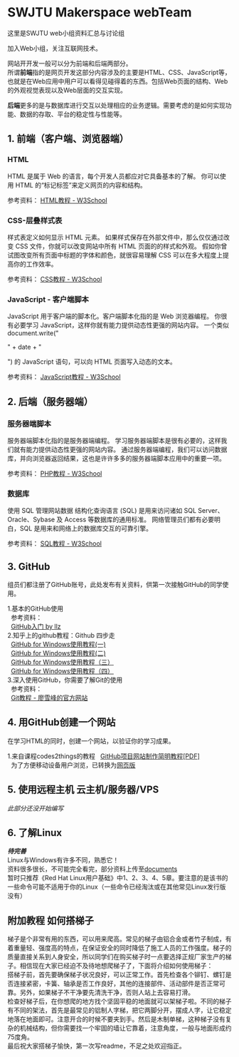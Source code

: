 # SWJTU  Makerspace webTeam
这里是SWJTU web小组资料汇总与讨论组

加入Web小组，关注互联网技术。

网站开开发一般可以分为前端和后端两部分。  
所谓**前端**指的是网页开发这部分内容涉及的主要是HTML、CSS、JavaScript等，也就是在Web应用中用户可以看得见碰得着的东西。包括Web页面的结构、Web的外观视觉表现以及Web层面的交互实现。  

**后端**更多的是与数据库进行交互以处理相应的业务逻辑。需要考虑的是如何实现功能、数据的存取、平台的稳定性与性能等。


## 1. 前端（客户端、浏览器端）

### HTML
HTML 是属于 Web 的语言，每个开发人员都应对它具备基本的了解。
你可以使用 HTML 的“标记标签”来定义网页的内容和结构。

参考资料：
[HTML教程 - W3School](http://www.w3school.com.cn/html/index.asp)

### CSS-层叠样式表
样式表定义如何显示 HTML 元素。
如果样式保存在外部文件中，那么仅仅通过改变 CSS 文件，你就可以改变网站中所有 HTML 页面的的样式和外观。
假如你曾试图改变所有页面中标题的字体和颜色，就很容易理解 CSS 可以在多大程度上提高你的工作效率。

参考资料：
[CSS教程 - W3School](http://www.w3school.com.cn/css/index.asp)

### JavaScript - 客户端脚本
JavaScript 用于客户端的脚本化。客户端脚本化指的是 Web 浏览器编程。
你很有必要学习 JavaScript，这样你就有能力提供动态性更强的网站内容。
一个类似 document.write("<p>" + date + "</p>") 的 JavaScript 语句，可以向 HTML 页面写入动态的文本。

参考资料：
[JavaScript教程 - W3School](http://www.w3school.com.cn/js/index.asp)

## 2. 后端（服务器端）

### 服务器端脚本
服务器端脚本化指的是服务器端编程。
学习服务器端脚本是很有必要的，这样我们就有能力提供动态性更强的网站内容。
通过服务器端编程，我们可以访问数据库，并向浏览器返回结果，这也是许许多多的服务器端脚本应用中的重要一项。

参考资料：
[PHP教程 - W3School](http://www.w3school.com.cn/php/index.asp)

###  数据库
使用 SQL 管理网站数据
结构化查询语言 (SQL) 是用来访问诸如 SQL Server、Oracle、Sybase 及 Access 等数据库的通用标准。
网络管理员们都有必要明白，SQL 是用来和网络上的数据库交互的可靠引擎。

参考资料：
[SQL教程 - W3School](http://www.w3school.com.cn/sql/index.asp)

## 3. GitHub

组员们都注册了GitHub账号，此处发布有关资料，供第一次接触GitHub的同学使用。

1.基本的GitHub使用<br>
&nbsp;&nbsp;参考资料：<br>
&nbsp;&nbsp;[GitHub入门 by llz](https://lianglanzheng.github.io/HW-Guide/1.1.html)<br>
2.知乎上的github教程：Github 四步走<br>
&nbsp;&nbsp;[GitHub for Windows使用教程(一)](http://youngxhui.github.io/2016/05/03/GitHub-for-Windows%E4%BD%BF%E7%94%A8%E6%95%99%E7%A8%8B%28%E4%B8%80%29/)<br>
&nbsp;&nbsp;[GitHub for Windows使用教程(二)](http://youngxhui.github.io/2016/05/13/GitHub-for-Windows%E4%BD%BF%E7%94%A8%E6%95%99%E7%A8%8B%28%E4%BA%8C%29/)<br>
&nbsp;&nbsp;[GitHub for Windows使用教程（三）](http://youngxhui.github.io/2016/05/15/GitHub-for-windows%E4%BD%BF%E7%94%A8%E6%95%99%E7%A8%8B%EF%BC%88%E4%B8%89%EF%BC%89/)<br>
&nbsp;&nbsp;[GitHub for Windows使用教程（四）](http://youngxhui.github.io/2016/08/28/GitHub-for-Windows%E4%BD%BF%E7%94%A8%E6%95%99%E7%A8%8B%EF%BC%88%E5%9B%9B%EF%BC%89/)<br>
3.深入使用GitHub，你需要了解Git的使用<br>
&nbsp;&nbsp;参考资料：<br>
&nbsp;&nbsp;[Git教程 - 廖雪峰的官方网站](http://www.liaoxuefeng.com/wiki/0013739516305929606dd18361248578c67b8067c8c017b000)


## 4. 用GitHub创建一个网站

在学习HTML的同时，创建一个网站，以验证你的学习成果。

1.来自课程codes2things的教程
&nbsp;&nbsp;<a href="http://swjtu-maker.github.io/codes2things/course/2016-2/files/github_pages_howto.pdf">GitHub项目网站制作简明教程[PDF]</a><br>
&nbsp;&nbsp;为了方便移动设备用户浏览，已转换为[网页版](https://lianglanzheng.github.io/HW-Guide/others/github_pages_howto.html)


## 5. 使用远程主机 云主机/服务器/VPS

*此部分还没开始编写*


## 6. 了解Linux

***待完善***<br>
Linux与Windows有许多不同，熟悉它！<br>
资料很多很长，不可能完全看完，部分资料上传至[documents](https://github.com/swjtu-maker/webTeam/tree/master/documents)<br>
暂时只推荐《Red Hat Linux用户基础》中1、2、3、4、5章。要注意的是该书的一些命令可能不适用于你的Linux（一些命令已经淘汰或在其他常见Linux发行版没有）


## 附加教程 如何搭梯子
梯子是个非常有用的东西，可以用来爬高。常见的梯子由铝合金或者竹子制成，有着重量轻、强度高的特点，在保证安全的同时降低了施工人员的工作强度。梯子的质量直接关系到人身安全，所以同学们在购买梯子时一点要选择正规厂家生产的梯子。相信现在大家已经迫不及待地想爬梯子了，下面将介绍如何使用梯子：<br>
搭梯子前，首先要确保梯子状况良好，可以正常工作。首先检查各个铆钉、螺钉是否连接紧密，卡簧、轴承是否工作良好，其他的连接部件、活动部件是否正常可靠。另外，如果梯子不干净要先清洗干净，否则人站上去容易打滑。<br>
检查好梯子后，在你想爬的地方找个坚固平稳的地面就可以架梯子啦。不同的梯子有不同的架法，首先是最常见的铝制人字梯，把它两脚分开，摆成人字，让它稳定地落在地面即可。注意开合的时候不要夹到手。然后是木制单梯，这种梯子没有复杂的机械结构，但你需要找一个牢固的墙让它靠着，注意角度，一般与地面形成约75度角。<br>
最后祝大家搭梯子愉快，第一次写readme，不足之处欢迎指正。

